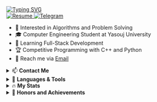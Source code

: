 <!DOCTYPE html>
<html>
    <body>
        <a href="https://git.io/typing-svg" target="_blank">
            <img
                alt="Typing SVG"
                src="https://readme-typing-svg.demolab.com?font=Fira+Code&weight=600&size=30&duration=4000&pause=1500&color=34FF1F&width=555&lines=%F0%9F%91%8B+Hi%2C+I'm+Reza;Hardworking+Programmer;Software+Engineer;Always+learning+%F0%9F%A4%96"
            />
        </a>
        <br />
        <a href="https://github.com/RezaGooner" target="_blank">
            <img alt="Resume" src="https://img.shields.io/badge/GitHub-RezaGooner-blue.svg" />
        </a>
        <a href="https://t.me/RezaGooner" target="_blank">
            <img alt="Telegram" src="https://img.shields.io/badge/Telegram-RezaGooner-informational.svg" />
        </a>
        <ul>
            <li>👀 Interested in Algorithms and Problem Solving</li>
            <li>🎓 Computer Engineering Student at Yasouj University</li>
            <li>🌱 Learning Full-Stack Development</li>
            <li>🏆 Competitive Programming with C++ and Python</li>
            <li>📧 Reach me via <a href="mailto:RezaGooner@gmail.com" target="_blank">Email</a></li>
        </ul>
        <details>
            <summary>📫 <strong>Contact Me</strong></summary>
            <div align="center">
                <a href="https://t.me/RezaGooner" target="_blank">
                    <img alt="Telegram Badge" src="https://img.shields.io/badge/Telegram-blue?style=for-the-badge&logo=telegram&logoColor=white" />
                </a>
                <a href="https://x.com/RezaGooner" target="_blank">
                    <img alt="X Badge" src="https://img.shields.io/badge/Twitter-blue?style=for-the-badge&logo=twitter&logoColor=white" />
                </a>
            </div>
        </details>
        <details>
    <summary>🚀 <strong>Languages & Tools</strong></summary>
    <div align="center">
        <img src="https://cdn.jsdelivr.net/gh/devicons/devicon/icons/python/python-original.svg" alt="Python" width="45" height="45" />
        <img src="https://cdn.jsdelivr.net/gh/devicons/devicon/icons/cplusplus/cplusplus-original.svg" alt="C++" width="45" height="45" />
        <img src="https://cdn.jsdelivr.net/gh/devicons/devicon/icons/java/java-original.svg" alt="Java" width="45" height="45" />
        <img src="https://cdn.jsdelivr.net/gh/devicons/devicon/icons/qt/qt-original.svg" alt="QT" width="45" height="45" />
        <img src="https://cdn.jsdelivr.net/gh/devicons/devicon/icons/sfml/sfml-original.svg" alt="SFML" width="45" height="45" />
        <img src="https://cdn.jsdelivr.net/gh/devicons/devicon/icons/numpy/numpy-original.svg" alt="Numpy" width="45" height="45" />
        <img src="https://cdn.jsdelivr.net/gh/devicons/devicon/icons/pandas/pandas-original.svg" alt="Pandas" width="45" height="45" />
        <img src="https://cdn.jsdelivr.net/gh/devicons/devicon/icons/matplotlib/matplotlib-original.svg" alt="Matplotlib" width="45" height="45" />
    </div>
</details>
        <details>
            <summary>🔥 <strong>My Stats</strong></summary>
            <div align="center">
                <img alt="GitHub Stats" src="https://github-readme-stats.vercel.app/api?username=RezaGooner&show_icons=true&theme=transparent" />
                <img alt="Top Languages" src="https://github-readme-stats.vercel.app/api/top-langs/?username=RezaGooner&theme=transparent" />
            </div>
        </details>
        <details>
    <summary>🏅 <strong>Honors and Achievements</strong></summary>
    <div style="text-align: left; direction: ltr;">
        <ul>
            <li>
                <p> Honored to secure the first quota for Yasouj University to participate in the ICPC Tehran site competitions and achieve 35th place out of 60 places in the 2024 Tehran site competition. 
                    You can view the scoreboard 
                    <a href="https://icpc.sharif.edu/2024/scoreboard/" target="_blank">here</a>
                </p>
            </li>
            <li>
                <p> Passing the Quera Data Structures Design course with a PERFECT grade. <a href="https://quera.org/certificate/Flz0oEbP/" target="_blank">Course certificate</a>
                </p>
            </li>
            <li>
                <p> Passing the Quera Data Analysis with Python course with a Very Good grade. <a href="https://quera.org/certificate/QMcPIyhT/" target="_blank">Course certificate</a>
                </p>
            </li>
        </ul>
    </div>
</details>

</body>
</html>
